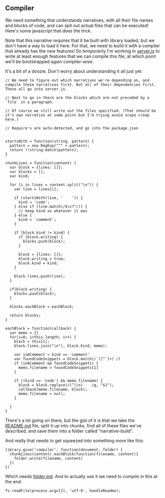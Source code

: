 Compiler
--------

We need something that understands narratives, with all their file names and blocks of code, and can spit out actual files that can be executed! Here's some javascript that does the trick.

Note that this narrative requires that it be built with library loaded, but we don't have a way to load it here. For that, we need to build it with a compiler that already has the new features! So temporarily I'm working in [server.js](server.js) to write at least enough features that we can compile this file, at which point we'll be bootstrapped again compiler-wise.

It's a bit of a doozie. Don't worry about understanding it all just yet:


    // We need to figure out which narratives we're depending on, and compile those narratives first. But all of their dependencies first. These all go into server.js.
    
    // Next to go in there are the blocks which are not preceded by a `file` in a paragraph.
    
    // Of course we still write out the files specified. (That should be it's own narrative at some point but I'm trying avoid scope creep here.)
    
    // Require's are auto-detected, and go into the package.json
    

    startsWith = function(string, pattern) {
      pattern = new RegExp("^" + pattern);
      return !!string.match(pattern);
    }

    chunkLines = function(content) {
      var block = {lines: []};
      var blocks = [];
      var kind;

      for (i in lines = content.split("\n")) {
        var line = lines[i];

        if (startsWith(line, '    ')) { 
          kind = 'code';
        } else if (line.match(/$\s?^/)) {
          // keep kind as whatever it was
        } else {
          kind = 'comment';
        }

        if (block.kind != kind) {
          if (block.writing) {
            blocks.push(block);
          }

          block = {lines: []};
          block.writing = true;
          block.kind = kind;
        }

        block.lines.push(line);
      }

      if(block.writing) {
        blocks.push(block);
      }

      blocks.eachBlock = eachBlock;

      return blocks;
    }

    eachBlock = function(callback) {
      var memo = {}
      for(i=0; i<this.length; i++) {
        block = this[i];
        block.lines.join("\n"), block.kind, memo);

        var inAComment = kind == 'comment'
        var foundCodeSnippets = block.match(/`([^`]+)`/)
        if (inAComment && foundCodeSnippets) {
          memo.filename = foundCodeSnippets[1]
        }

        if ((kind == 'code') && memo.filename) {
          block = block.replace(/(^|\n)    /g, "$1");
          callback(memo.filename, block);        
          memo.filename = null;
        }

      }
    }

There's a lot going on there, but the gist of it is that we take the [README.md](README.md) file, split it up into chunks, find all of these files we've described, and save them into a folder called "narrative-build".

And really that needs to get squeezed into something more like this:

    library.give('compiler', function(document, folder) {
      chunkLines(content).eachBlock(function(filename, content){
        folder.write(filename, content)
      })
    })

Which needs [folder.md](folder.md). And to actually use it we need to compile in this at the end:

    fs.readFile(process.argv[2], 'utf-8', handleReadme);

